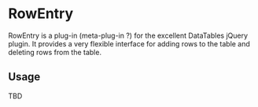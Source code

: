 # RowEntry

RowEntry is a plug-in (meta-plug-in ?) for the excellent DataTables jQuery plugin.
It provides a very flexible interface for adding rows to the table and deleting rows from the table.

## Usage
TBD

